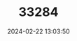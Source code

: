 ---
title: "33284"
category: "Acer laurinum"
draft: false
date: 2024-02-22 13:03:50
languages:
  Chinese: ["十蕊枫 (Shi Rui Feng)"]
---